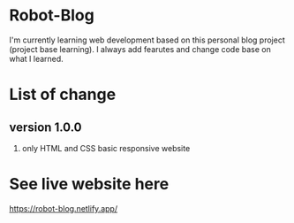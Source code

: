 # Robot-Blog
I'm currently learning web development based on this personal blog project (project base learning).
I always add fearutes and change code base on what I learned.

# List of change
## version 1.0.0
1. only HTML and CSS basic responsive website

# See live website here
https://robot-blog.netlify.app/

